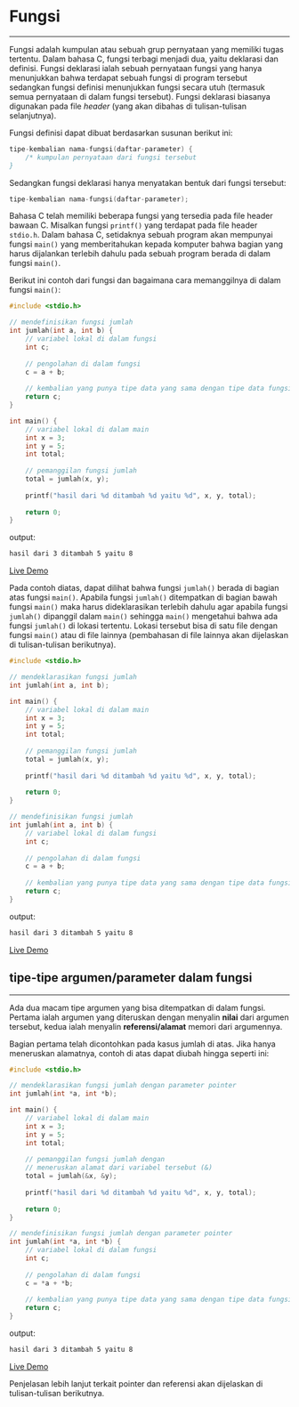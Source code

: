 # Fungsi
---
Fungsi adalah kumpulan atau sebuah grup pernyataan yang memiliki tugas tertentu. Dalam bahasa C, fungsi terbagi menjadi dua, yaitu deklarasi dan definisi. Fungsi deklarasi ialah sebuah pernyataan fungsi yang hanya menunjukkan bahwa terdapat sebuah fungsi di program tersebut sedangkan fungsi definisi menunjukkan fungsi secara utuh (termasuk semua pernyataan di dalam fungsi tersebut). Fungsi deklarasi biasanya digunakan pada file *header* (yang akan dibahas di tulisan-tulisan selanjutnya).

Fungsi definisi dapat dibuat berdasarkan susunan berikut ini:

```c++
tipe-kembalian nama-fungsi(daftar-parameter) {
	/* kumpulan pernyataan dari fungsi tersebut
}
```

Sedangkan fungsi deklarasi hanya menyatakan bentuk dari fungsi tersebut:

```c++
tipe-kembalian nama-fungsi(daftar-parameter);
```

Bahasa C telah memiliki beberapa fungsi yang tersedia pada file header bawaan C. Misalkan fungsi `printf()` yang terdapat pada file header `stdio.h`. Dalam bahasa C, setidaknya sebuah program akan mempunyai fungsi `main()` yang memberitahukan kepada komputer bahwa bagian yang harus dijalankan terlebih dahulu pada sebuah program berada di dalam fungsi `main()`.

Berikut ini contoh dari fungsi dan bagaimana cara memanggilnya di dalam fungsi `main()`:

```c++
#include <stdio.h>

// mendefinisikan fungsi jumlah
int jumlah(int a, int b) {
    // variabel lokal di dalam fungsi
    int c;
    
    // pengolahan di dalam fungsi
    c = a + b;
    
    // kembalian yang punya tipe data yang sama dengan tipe data fungsi
    return c;
}

int main() {
    // variabel lokal di dalam main
    int x = 3;
    int y = 5;
    int total;
    
    // pemanggilan fungsi jumlah
    total = jumlah(x, y);
    
    printf("hasil dari %d ditambah %d yaitu %d", x, y, total);
    
	return 0;
}
```

output:
```bash
hasil dari 3 ditambah 5 yaitu 8
```

[Live Demo](https://ide.geeksforgeeks.org/WvPSloYyhz)

Pada contoh diatas, dapat dilihat bahwa fungsi `jumlah()` berada di bagian atas fungsi `main()`. Apabila fungsi `jumlah()` ditempatkan di bagian bawah fungsi `main()` maka harus dideklarasikan terlebih dahulu agar apabila fungsi `jumlah()` dipanggil dalam `main()` sehingga `main()` mengetahui bahwa ada fungsi `jumlah()` di lokasi tertentu. Lokasi tersebut bisa di satu file dengan fungsi `main()` atau di file lainnya (pembahasan di file lainnya akan dijelaskan di tulisan-tulisan berikutnya).

```c++
#include <stdio.h>

// mendeklarasikan fungsi jumlah
int jumlah(int a, int b);

int main() {
    // variabel lokal di dalam main
    int x = 3;
    int y = 5;
    int total;
    
    // pemanggilan fungsi jumlah
    total = jumlah(x, y);
    
    printf("hasil dari %d ditambah %d yaitu %d", x, y, total);
    
	return 0;
}

// mendefinisikan fungsi jumlah
int jumlah(int a, int b) {
    // variabel lokal di dalam fungsi
    int c;
    
    // pengolahan di dalam fungsi
    c = a + b;
    
    // kembalian yang punya tipe data yang sama dengan tipe data fungsi
    return c;
}
```

output:

```bash
hasil dari 3 ditambah 5 yaitu 8
```

[Live Demo](https://ide.geeksforgeeks.org/WCbC5RhCUp)

## tipe-tipe argumen/parameter dalam fungsi
---
Ada dua macam tipe argumen yang bisa ditempatkan di dalam fungsi. Pertama ialah argumen yang diteruskan dengan menyalin **nilai** dari argumen tersebut, kedua ialah menyalin **referensi/alamat** memori dari argumennya.

Bagian pertama telah dicontohkan pada kasus jumlah di atas. Jika hanya meneruskan alamatnya, contoh di atas dapat diubah hingga seperti ini:

```c++
#include <stdio.h>

// mendeklarasikan fungsi jumlah dengan parameter pointer
int jumlah(int *a, int *b);

int main() {
    // variabel lokal di dalam main
    int x = 3;
    int y = 5;
    int total;
    
    // pemanggilan fungsi jumlah dengan
    // meneruskan alamat dari variabel tersebut (&)
    total = jumlah(&x, &y);
    
    printf("hasil dari %d ditambah %d yaitu %d", x, y, total);
    
	return 0;
}

// mendefinisikan fungsi jumlah dengan parameter pointer
int jumlah(int *a, int *b) {
    // variabel lokal di dalam fungsi
    int c;
    
    // pengolahan di dalam fungsi
    c = *a + *b;
    
    // kembalian yang punya tipe data yang sama dengan tipe data fungsi
    return c;
}
```

output:

```bash
hasil dari 3 ditambah 5 yaitu 8
```

[Live Demo](https://ide.geeksforgeeks.org/rWYl0cNt9o)

Penjelasan lebih lanjut terkait pointer dan referensi akan dijelaskan di tulisan-tulisan berikutnya.